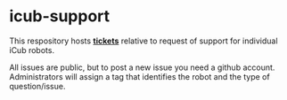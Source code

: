 # icub-support
This respository hosts [**tickets**](https://github.com/robotology/icub-support/issues) relative to request of support for individual iCub robots.

All issues are public, but to post a new issue you need a github account. Administrators will assign a tag that identifies the robot and the type of question/issue.



